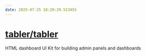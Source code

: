 ```yaml
---
date: 2025-07-25 18:29:29.513455
---
```


# [tabler/tabler](https://github.com/tabler/tabler)

HTML dashboard UI Kit for building admin panels and dashboards